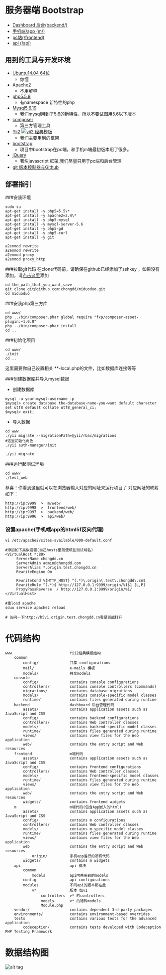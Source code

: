 服务器端 Bootstrap
===============================
* [Dashboard 后台(backend/)](./backend)
* [手机端/app (m/)](./m)
* [pc站(/frontend)](./frontend)
* [api (/api)](./api)

用到的工具与开发环境
-------------------------------
* [Ubuntu14.04 64位](http://www.ubuntu.com/server)
    * 你懂
* Apache2
    * 不用解释
* [php5.5.9](http://php.net/)
    * 有namespace 新特性的php
* [Mysql5.6.19](https://www.mysql.com/)
    * 我们mysql用到了5.6的新特性，所以不要试图用5.6以下版本
* [composer](https://getcomposer.org/)
    * 第三方管理工具
* [Yii2](http://www.yiiframework.com/doc-2.0/) [![yii2 经典模板](https://poser.pugx.org/yiisoft/yii2-app-advanced/v/stable.png)](https://packagist.org/packages/yiisoft/yii2-app-advanced)
    * 我们主要用到的框架
* [bootstrap](http://getbootstrap.com/css/)
    * 项目中bootstrap在pc端，和手机m端最初版本用了很多。
* [jQuery](https://jquery.com/)
    * 著名javascript 框架,我们尽量只用于pc端和后台管理
* [git 版本控制器与Github](https://github.com/)

部署指引
------------------------------
###安装环境
```
sudo su
apt-get install -y php5=5.5\*
apt-get install -y apache2=2.4\*
apt-get install -y php5-mysql
apt-get install -y mysql-server-5.6
apt-get install -y php5-gd
apt-get install -y php5-curl
apt-get install -y git

a2enmod rewrite
a2enmod rewrite
a2enmod proxy
a2enmod proxy_http
```

###拉取git代码
在clone代码前，请确保在github已经添加了sshkey ，如果没有添加，请[点击这里](https://github.com/settings/ssh)添加
```
cd the_path_that_you_want_save
git clone git@github.com:chongdd/miduoduo.git
cd miduoduo
```

###安装php第三方库
```
cd www/
php ../bin/composer.phar global require "fxp/composer-asset-plugin:~1.0.0"
php ../bin/composer.phar install
cd ..
```

###初始化项目
```
cd www/
./init
cd ..
```
这里需要你自己设置相关 **-local.php的文件，比如数据库连接等等



###创建数据库并导入mysql数据
* 创建数据库
```
mysql -u your-mysql-username -p
$mysql> create database the-database-name-you-want default character set utf8 default collate utf8_general_ci;
$mysql> exit;
```

* 导入数据
```
cd www
./yii migrate --migrationPath=@yii/rbac/migrations
#这里初始化角色
./yii auth-manager/init

./yii migrate

```

###运行起测试环境
```
cd www/
./test_web
```
恭喜！你看到这里就可以在浏览器输入对应的网址来运行项目了
对应网址的映射如下：
```
http://ip:9999  >  m/web/ 
http://ip:9998  >  frontend/web/ 
http://ip:9997  >  backend/web/ 
http://ip:9996  >  api/web/ 
```


### 设置apache(手机端app的html5f反向代理)
```
vi /etc/apache2/sites-available/000-default.conf

#添加如下类似设置(自己hosts里随便填些测试域名)
<VirtualHost *:80>
     ServerName chongdd.cn
     ServerAdmin admin@chongdd.com
     ServerAlias *.origin.test.chongdd.cn
     RewriteEngine On

     RewriteCond %{HTTP_HOST} ^(.*)\.origin\.test\.chongdd\.cn$
     RewriteRule ^(.*)$ http://127.0.0.1:9999/origin/%1$1 [L,P]
     ProxyPassReverse  / http://127.0.0.1:9999/origin/%1/
</VirtualHost>

#重load apache
sduo service apache2 reload

# 访问一下http://h5v1.origin.test.chongdd.cn看是否能打开
```


代码结构
===============================

```
www                          Yii2经典模板结构
    common
        config/              共享 configurations
        mail/                e-mails 模板
        models/              共享models
    console
        config/              contains console configurations
        controllers/         contains console controllers (commands)
        migrations/          contains database migrations
        models/              contains console-specific model classes
        runtime/             contains files generated during runtime
    backend                  dashboard 后台管理代码
        assets/              contains application assets such as JavaScript and CSS
        config/              contains backend configurations
        controllers/         contains Web controller classes
        models/              contains backend-specific model classes
        runtime/             contains files generated during runtime
        views/               contains view files for the Web application
        web/                 contains the entry script and Web resources
    frontend                 m端代码
        assets/              contains application assets such as JavaScript and CSS
        config/              contains frontend configurations
        controllers/         contains Web controller classes
        models/              contains frontend-specific model classes
        runtime/             contains files generated during runtime
        views/               contains view files for the Web application
        web/                 contains the entry script and Web resources
        widgets/             contains frontend widgets
    m                        m端代码(包含App嵌入的html)
        assets/              contains application assets such as JavaScript and CSS
        config/              contains m configurations
        controllers/         contains Web controller classes
        models/              contains m-specific model classes
        runtime/             contains files generated during runtime
        views/               contains view files for the Web application
        web                  contains the entry script and Web resources
            origin/          手机app运行的所有代码
        widgets/             contains m widgets
    api                      api 模块
        common
            models           api内共用到的models
        config               api configurations
        modules              不同api的版本都在此
            v*               版本 如v1
                controllers  v* 的controllers
                models       v* 的特殊models
                Module.php   
    vendor/                  contains dependent 3rd-party packages
    environments/            contains environment-based overrides
    tests                    contains various tests for the advanced application
        codeception/         contains tests developed with Codeception PHP Testing Framework
```

数据结构图
===============================
![alt tag](http://7xjr6t.com1.z0.glb.clouddn.com/sql-struct.png)

